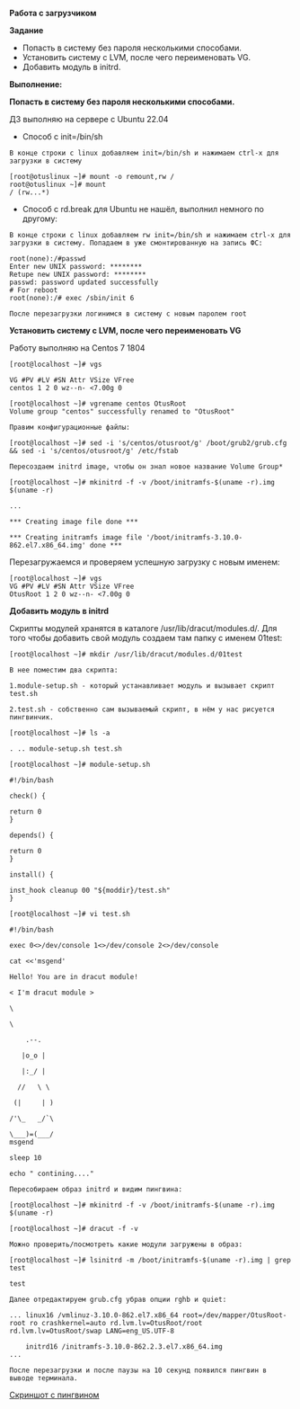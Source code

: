 **Работа с загрузчиком**

**Задание**

- Попасть в систему без пароля несколькими способами.
- Установить систему с LVM, после чего переименовать VG.
- Добавить модуль в initrd.

**Выполнение:**

**Попасть в систему без пароля несколькими способами.**

ДЗ выполняю на сервере с Ubuntu 22.04

- Способ c init=/bin/sh
```
В конце строки с linux добавляем init=/bin/sh и нажимаем сtrl-x для
загрузки в систему

[root@otuslinux ~]# mount -o remount,rw /
root@otuslinux ~]# mount
/ (rw...*)
```

- Способ с rd.break для Ubuntu не нашёл, выполнил немного по другому:
```
В конце строки с linux добавляем rw init=/bin/sh и нажимаем сtrl-x для
загрузки в систему. Попадаем в уже смонтированную на запись ФС:

root(none):/#passwd
Enter new UNIX password: ********
Retupe new UNIX password: ********
passwd: password updated successfully
# For reboot
root(none):/# exec /sbin/init 6

После перезагрузки логинимся в систему с новым паролем root
```


**Установить систему с LVM, после чего переименовать VG**

Работу выполняю на Centos 7 1804

```
[root@localhost ~]# vgs

VG #PV #LV #SN Attr VSize VFree
centos 1 2 0 wz--n- <7.00g 0

[root@localhost ~]# vgrename centos OtusRoot
Volume group "centos" successfully renamed to "OtusRoot"

Правим конфигурационные файлы:

[root@localhost ~]# sed -i 's/centos/otusroot/g' /boot/grub2/grub.cfg && sed -i 's/centos/otusroot/g' /etc/fstab

Пересоздаем initrd image, чтобы он знал новое название Volume Group*

[root@localhost ~]# mkinitrd -f -v /boot/initramfs-$(uname -r).img $(uname -r)

...

*** Creating image file done ***

*** Creating initramfs image file '/boot/initramfs-3.10.0-862.el7.x86_64.img' done ***
```

Перезагружаемся и проверяем успешную загрузку с новым именем:
```
[root@localhost ~]# vgs
VG #PV #LV #SN Attr VSize VFree
OtusRoot 1 2 0 wz--n- <7.00g 0
```

**Добавить модуль в initrd**

Скрипты модулей хранятся в каталоге /usr/lib/dracut/modules.d/. Для того чтобы добавить свой модуль создаем там папку с именем 01test:
```
[root@localhost ~]# mkdir /usr/lib/dracut/modules.d/01test

В нее поместим два скрипта:

1.module-setup.sh - который устанавливает модуль и вызывает скрипт test.sh

2.test.sh - собственно сам вызываемый скрипт, в нём у нас рисуется пингвинчик.

[root@localhost ~]# ls -a

. .. module-setup.sh test.sh

[root@localhost ~]# module-setup.sh

#!/bin/bash

check() {

return 0
}

depends() {

return 0
}

install() {

inst_hook cleanup 00 "${moddir}/test.sh"
}

[root@localhost ~]# vi test.sh

#!/bin/bash

exec 0<>/dev/console 1<>/dev/console 2<>/dev/console

cat <<'msgend'

Hello! You are in dracut module!

< I'm dracut module >

\

\

    .--.

   |o_o |

   |:_/ |

  //   \ \

 (|     | )

/'\_   _/`\

\___)=(___/
msgend

sleep 10

echo " contining...."

Пересобираем образ initrd и видим пингвина:

[root@localhost ~]# mkinitrd -f -v /boot/initramfs-$(uname -r).img $(uname -r)

[root@localhost ~]# dracut -f -v

Можно проверить/посмотреть какие модули загружены в образ:

[root@localhost ~]# lsinitrd -m /boot/initramfs-$(uname -r).img | grep test

test

Далее отредактируем grub.cfg убрав опции rghb и quiet:

... linux16 /vmlinuz-3.10.0-862.el7.x86_64 root=/dev/mapper/OtusRoot-root ro crashkernel=auto rd.lvm.lv=OtusRoot/root rd.lvm.lv=OtusRoot/swap LANG=eng_US.UTF-8

    initrd16 /initramfs-3.10.0-862.2.3.el7.x86_64.img
...

После перезагрузки и после паузы на 10 секунд появился пингвин в выводе терминала.
```
[Скриншот с пингвином](https://github.com/hellolightSP/otus_hw7/blob/main/init.xcf)
